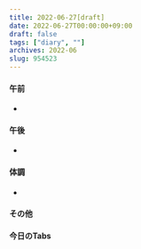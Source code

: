 ```yaml
---
title: 2022-06-27[draft]
date: 2022-06-27T00:00:00+09:00
draft: false
tags: ["diary", ""]
archives: 2022-06
slug: 954523
---
```

#### 午前
- 
#### 午後
- 
#### 体調
- 
#### その他
#### 今日のTabs